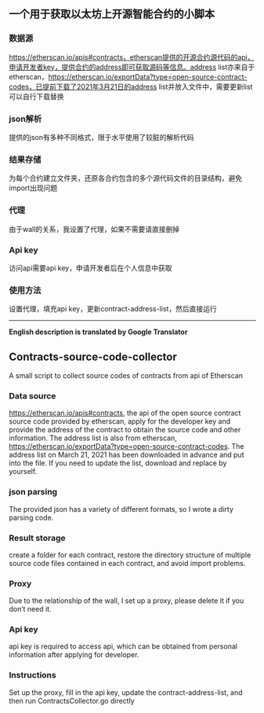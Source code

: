 ## 一个用于获取以太坊上开源智能合约的小脚本

### 数据源

https://etherscan.io/apis#contracts，etherscan提供的开源合约源代码的api，申请开发者key，提供合约的address即可获取源码等信息。address list亦来自于etherscan，https://etherscan.io/exportData?type=open-source-contract-codes，已提前下载了2021年3月21日的address list并放入文件中，需要更新list可以自行下载替换

### json解析

提供的json有多种不同格式，限于水平使用了较脏的解析代码

### 结果存储

为每个合约建立文件夹，还原各合约包含的多个源代码文件的目录结构，避免import出现问题

### 代理

由于wall的关系，我设置了代理，如果不需要请直接删掉

### Api key

访问api需要api key，申请开发者后在个人信息中获取

### 使用方法

设置代理，填充api key，更新contract-address-list，然后直接运行

------

**English description is translated by Google Translator** 

## Contracts-source-code-collector

A small script to collect source codes of contracts from api of Etherscan

### Data source

https://etherscan.io/apis#contracts, the api of the open source contract source code provided by etherscan, apply for the developer key and provide the address of the contract to obtain the source code and other information. The address list is also from etherscan, https://etherscan.io/exportData?type=open-source-contract-codes. The address list on March 21, 2021 has been downloaded in advance and put into the file. If you need to update the list, download and replace by yourself.

### json parsing

The provided json has a variety of different formats, so I wrote a dirty parsing code.

### Result storage

create a folder for each contract, restore the directory structure of multiple source code files contained in each contract, and avoid import problems.

### Proxy

Due to the relationship of the wall, I set up a proxy, please delete it if you don’t need it.

### Api key

api key is required to access api, which can be obtained from personal information after applying for developer.

### Instructions

Set up the proxy, fill in the api key, update the contract-address-list, and then run ContractsCollector.go directly